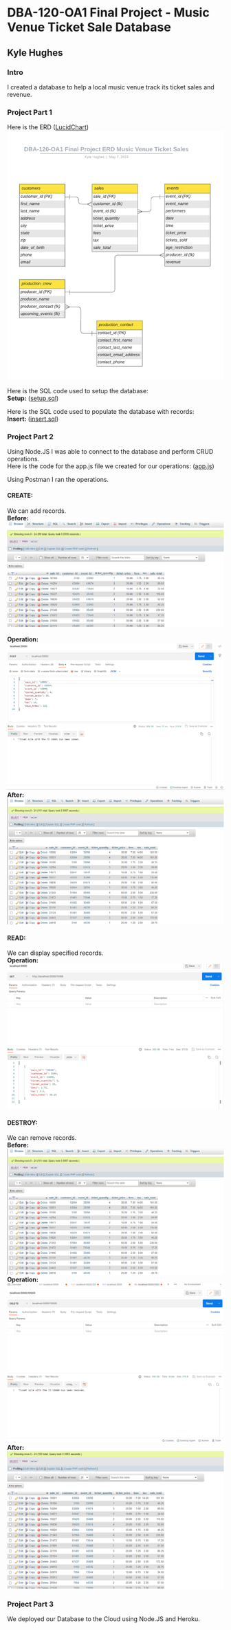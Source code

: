 # DBA-120-OA1 Final Project - Music Venue Ticket Sale Database
## Kyle Hughes

### Intro
I created a database to help a local music venue track its ticket sales and revenue.

### Project Part 1
Here is the ERD ([LucidChart](https://lucid.app/lucidchart/f3d98e80-2da0-4457-a795-b06fbfb41133/edit?viewport_loc=-214%2C56%2C2225%2C1058%2C0_0&invitationId=inv_31665265-59b2-44d0-8c11-c70ae3808f8f))<br>
![Diagram](ERD.png)

Here is the SQL code used to setup the database:<br>
**Setup:** ([setup.sql](setup.sql))

Here is the SQL code used to populate the database with records:<br>
**Insert:** ([insert.sql](insert.sql))

### Project Part 2
Using Node.JS I was able to connect to the database and perform CRUD operations.<br>
Here is the code for the app.js file we created for our operations: ([app.js](app.js))<br>

Using Postman I ran the operations.

#### CREATE:
We can add records.<br>
**Before:**<br>
![MySQLBefore](AddRecordMySQLBefore.png)<br>
<br>
**Operation:**<br>
![CreateOperation](AddRecord.png)<br>
**After:**<br>
![MySQLAfter](AddRecordMySQLAfter.png)<br>

#### READ:
We can display specified records.<br>
**Operation:**<br>
![ReadOperation](ReadRecord.png)<br>

#### DESTROY:
We can remove records.<br>
**Before:**<br>
![RemoveBefore](AddRecordMySQLAfter.png)<br>
**Operation:**<br>
![RemoveOperation](RemoveRecord.png)<br>
**After:**<br>
![RemoveAfter](RemoveRecordAfter.png)<br>

### Project Part 3
We deployed our Database to the Cloud using Node.JS and Heroku.

